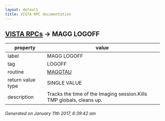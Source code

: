 ```yaml
---
layout: default
title: VISTA RPC documentation
---
```




## [VISTA RPCs](TableOfContent.md) &#8594; MAGG LOGOFF 

 property | value 
--- | --- 
 label | MAGG LOGOFF
 tag | LOGOFF
 routine | [MAGGTAU](http://code.osehra.org/dox/Routine_MAGGTAU_source.html)
 return value type | SINGLE VALUE
 description | Tracks the time of the Imaging session.Kills TMP globals, cleans up.




 ###### Generated on January 11th 2017, 6:39:42 am